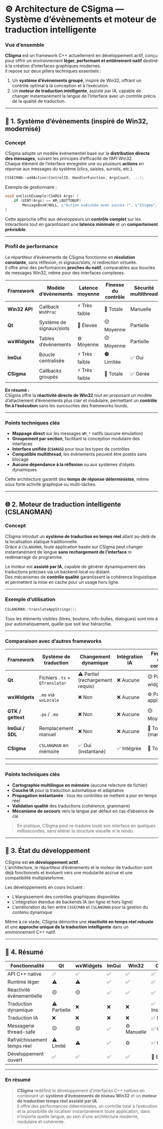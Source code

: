 # ⚙️ Architecture de CSigma — Système d’évènements et moteur de traduction intelligente

### Vue d’ensemble

**CSigma** est un framework C++ actuellement en développement actif, conçu pour offrir un environnement **léger, performant et entièrement natif** destiné à la création d’interfaces graphiques modernes.  
Il repose sur deux piliers techniques essentiels :

1. Un **système d’évènements groupé**, inspiré de Win32, offrant un contrôle optimal à la conception et  à l’exécution.  
2. Un **moteur de traduction intelligente**, assisté par IA, capable de changer instantanément la langue de l’interface avec un contrôle précis de la qualité de traduction.

---

## 🧩 1. Système d’évènements (inspiré de Win32, modernisé)

### Concept

CSigma adopte un modèle événementiel basé sur la **distribution directe des messages**, suivant les principes d’efficacité de l’API Win32.  
Chaque élément de l’interface enregistre une ou plusieurs **actions** en réponse aux messages du système (clics, saisies, survols, etc.).

```cpp
CSSECMAN::addAction(ControlID, HandlerFunction, ArgsCount, ...);
```

Exemple de gestionnaire :

```cpp
void onClickExample(CSARGS Args) {
    if (UINT(Args) == WM_LBUTTONUP)
        MessageBoxW(NULL, L"Action exécutée avec succès !", L"CSigma", MB_OK);
}
```

Cette approche offre aux développeurs un **contrôle complet** sur les interactions tout en garantissant une **latence minimale** et un **comportement prévisible**.

---

### Profil de performance

Le répartiteur d’évènements de CSigma fonctionne en **résolution constante**, sans réflexion, ni signaux/slots, ni redirection virtuelle.  
Il offre ainsi des performances **proches du natif**, comparables aux boucles de messages Win32, même pour des interfaces complexes.

| Framework | Modèle d’évènements | Latence moyenne | Finesse du contrôle | Sécurité multithread | Surcharge |
|------------|---------------------|------------------|----------------------|----------------------|-----------|
| **Win32 API** | Callback `WndProc` | ⚡ Très faible | 🔧 Totale | Manuelle | Minimale |
| **Qt** | Système de signaux/slots | 🐢 Élevée | 🟡 Moyenne | Partielle | Modérée |
| **wxWidgets** | Tables d’évènements | ⚙️ Moyenne | 🟡 Moyenne | Partielle | Modérée |
| **ImGui** | Boucle centralisée | ⚡ Très faible | 🟠 Limitée | ✅ Oui | Faible |
| **CSigma** | Callbacks groupés | ⚡ Très faible | 🔧 Totale | ✅ Gérée | Minimale |

**En résumé :**  
CSigma offre la **réactivité directe de Win32** tout en proposant un modèle d’attachement d’évènements plus clair et modulaire, permettant un **contrôle fin à l’exécution** sans les surcouches des frameworks lourds.

---

### Points techniques clés

- **Mappage direct** sur les messages `WM_*` natifs (aucune émulation)  
- **Groupement par section**, facilitant la conception modulaire des interfaces  
- **Interface unifiée (`CSARGS`)** pour tous les types de contrôles  
- **Compatible multithread**, les évènements peuvent être postés sans blocage  
- **Aucune dépendance à la réflexion** ou aux systèmes d’objets dynamiques  

Cette architecture garantit des **temps de réponse déterministes**, même sous forte activité graphique ou multi-tâches.

---

## 🌐 2. Moteur de traduction intelligente (CSLANGMAN)

### Concept

CSigma introduit un **système de traduction en temps réel** allant au-delà de la localisation statique traditionnelle.  
Grâce à `CSLANGMAN`, toute application basée sur CSigma peut changer instantanément de langue **sans rechargement de l’interface** ni redémarrage du programme.

Le moteur est **assisté par IA**, capable de générer dynamiquement des traductions précises via un backend local ou distant.  
Des mécanismes de **contrôle qualité** garantissent la cohérence linguistique et permettent la mise en cache pour un usage hors ligne.

---

### Exemple d’utilisation

```cpp
CSLANGMAN::translateAppStrings();
```

Tous les éléments visibles (titres, boutons, info-bulles, dialogues) sont mis à jour automatiquement, quelle que soit leur hiérarchie.

---

### Comparaison avec d’autres frameworks

| Framework | Système de traduction | Changement dynamique | Intégration IA | Finesse du contrôle | Remarques |
|------------|----------------------|----------------------|----------------|----------------------|------------|
| **Qt** | Fichiers `.ts` + `QTranslator` | ⚠️ Partiel (rechargement requis) | ❌ Aucune | 🟡 Par widget | Rechargement manuel |
| **wxWidgets** | `.mo` via `wxLocale` | ❌ Non | ❌ Aucune | ⚙️ Par application | Fichiers statiques |
| **GTK / gettext** | `.po` / `.mo` | ❌ Non | ❌ Aucune | 🟡 Moyenne | Re-initialisation nécessaire |
| **ImGui / SDL** | Remplacement manuel | ❌ Non | ❌ Aucune | 🔧 Totale (manuelle) | Gestion par le développeur |
| **CSigma** | `CSLANGMAN` en mémoire | ✅ Oui (instantané) | ✅ Intégrée | 🔧 Totale | Traduction contrôlée et dynamique |

---

### Points techniques clés

- **Cartographie multilingue en mémoire** (aucune relecture de fichier)  
- **Couche IA** pour la traduction automatique et adaptative  
- **Propagation instantanée** : tous les contrôles se mettent à jour en temps réel  
- **Validation qualité** des traductions (cohérence, grammaire)  
- **Mécanisme de secours** vers la langue par défaut en cas d’absence de clé  

> En pratique, CSigma peut re-traduire toute son interface en quelques millisecondes, sans altérer la structure visuelle ni le rendu.

---

## 🧠 3. État du développement

CSigma est **en développement actif**.  
L’architecture, le répartiteur d’évènements et le moteur de traduction sont déjà fonctionnels et évoluent vers une modularité accrue et une compatibilité multiplateforme.

Les développements en cours incluent :  
- L’élargissement des contrôles graphiques disponibles  
- L’intégration étendue de backends IA (en ligne et hors ligne)  
- L’amélioration du lien entre `CSSECMAN` et `CSLANGMAN` pour la gestion du contenu dynamique  

Même à ce stade, CSigma démontre une **réactivité en temps réel robuste** et une **approche unique de la traduction intelligente** dans un environnement C++ natif.

---

## 🏁 4. Résumé

| Fonctionnalité | Qt | wxWidgets | ImGui | Win32 | **CSigma** |
|----------------|----|-----------|--------|--------|-------------|
| API C++ native | ✅ | ✅ | ✅ | ✅ | ✅ |
| Runtime léger | ⚠️ | ⚠️ | ✅ | ✅ | ✅ |
| Réactivité évènementielle | 🟡 | 🟡 | ✅ | ✅ | ✅ |
| Traduction dynamique | ⚠️ Partielle | ❌ | ❌ | ❌ | ✅ Instantanée |
| Traduction IA | ❌ | ❌ | ❌ | ❌ | ✅ Intégrée |
| Messagerie thread-safe | 🟡 | 🟡 | ✅ | ⚙️ Manuelle | ✅ Gérée |
| Rafraîchissement temps réel | ⚠️ Limité | ⚠️ | ✅ | ⚙️ | ✅ Complet |
| Développement ouvert | ✅ | ✅ | ✅ | ✅ | 🚧 En cours |

---

### En résumé
> **CSigma** redéfinit le développement d’interfaces C++ natives en combinant un **système d’évènements de niveau Win32** et un **moteur de traduction temps réel assisté par IA**.  
> Il offre des performances déterministes, un contrôle total à l’exécution et la possibilité de localiser instantanément toute application, dans n’importe quelle langue, au sein d’une architecture moderne, modulaire et cohérente.
